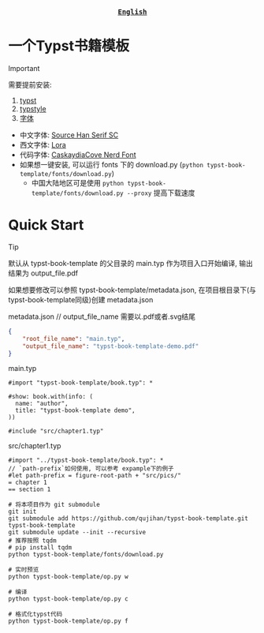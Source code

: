 <div align="center">
<strong>
<samp>

[English](./README.md)

</samp>
</strong>
</div>

# 一个Typst书籍模板
> [!IMPORTANT]
> 需要提前安装:
> 1. [typst](https://github.com/typst/typst)
> 2. [typstyle](https://github.com/Enter-tainer/typstyle)
> 3. [字体](./fonts.json)
>   - 中文字体: [Source Han Serif SC](https://github.com/adobe-fonts/source-han-serif)
>   - 西文字体: [Lora](https://github.com/cyrealtype/Lora-Cyrillic)
>   - 代码字体: [CaskaydiaCove Nerd Font](https://github.com/ryanoasis/nerd-fonts/releases/download/v3.2.1/CascadiaCode.zip)
>   - 如果想一键安装, 可以运行 fonts 下的 download.py (`python typst-book-template/fonts/download.py`)
>       - 中国大陆地区可是使用 `python typst-book-template/fonts/download.py --proxy` 提高下载速度


# Quick Start
> [!Tip]
> 默认从 typst-book-template 的父目录的 main.typ 作为项目入口开始编译, 输出结果为 output_file.pdf
> 
> 如果想要修改可以参照 typst-book-template/metadata.json, 在项目根目录下(与typst-book-template同级)创建 metadata.json

metadata.json
// output_file_name 需要以.pdf或者.svg结尾
```json
{
    "root_file_name": "main.typ",
    "output_file_name": "typst-book-template-demo.pdf"
}
```

main.typ
```typ
#import "typst-book-template/book.typ": *

#show: book.with(info: (
  name: "author",
  title: "typst-book-template demo",
))

#include "src/chapter1.typ"
```

src/chapter1.typ
```typ
#import "../typst-book-template/book.typ": *
// `path-prefix`如何使用, 可以参考 expample下的例子
#let path-prefix = figure-root-path + "src/pics/"
= chapter 1
== section 1
```

```shell
# 将本项目作为 git submodule
git init
git submodule add https://github.com/qujihan/typst-book-template.git typst-book-template
git submodule update --init --recursive
# 推荐按照 tqdm
# pip install tqdm
python typst-book-template/fonts/download.py

# 实时预览
python typst-book-template/op.py w

# 编译
python typst-book-template/op.py c

# 格式化typst代码
python typst-book-template/op.py f
```